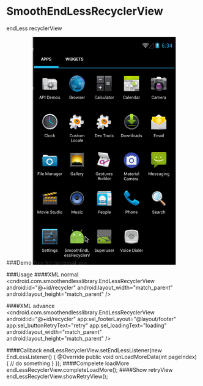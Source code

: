 # SmoothEndLessRecyclerView
endLess recyclerView

###Demo
![Sample Image](https://github.com/kimlet/SmoothEndLessRecyclerView/blob/master/demo.gif "Demo")


###Usage
####XML normal
    <cndroid.com.smoothendlesslibrary.EndLessRecyclerView
        android:id="@+id/recycler"
        android:layout_width="match_parent"
        android:layout_height="match_parent" />

####XML advance
    <cndroid.com.smoothendlesslibrary.EndLessRecyclerView
        android:id="@+id/recycler"
        app:sel_footerLayout="@layout/footer"
        app:sel_buttonRetryText="retry"
        app:sel_loadingText="loading"
        android:layout_width="match_parent"
        android:layout_height="match_parent" />
        
####Callback
    endLessRecyclerView.setEndLessListener(new EndLessListener() {
                @Override
                public void onLoadMoreData(int pageIndex) {
                    // do something
                }
            });
####Compelete loadMore
    endLessRecyclerView.completeLoadMore();
####Show retryView
    endLessRecyclerView.showRetryView();
    
    

